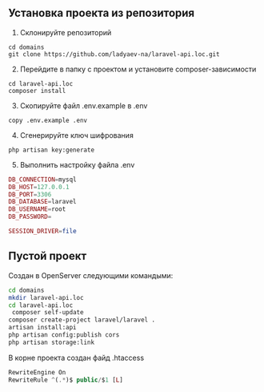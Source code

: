 ## Установка проекта из репозитория
1. Склонируйте репозиторий
```shell
cd domains
git clone https://github.com/ladyaev-na/laravel-api.loc.git
```
2. Перейдите в папку с проектом и установите composer-зависимости
```shell
cd laravel-api.loc
composer install
```
3. Скопируйте файл .env.example в .env
```shell
copy .env.example .env
```
4. Сгенерируйте ключ шифрования
```shell
php artisan key:generate
```
5. Выполнить настройку файла .env
```php
DB_CONNECTION=mysql
DB_HOST=127.0.0.1
DB_PORT=3306
DB_DATABASE=laravel
DB_USERNAME=root
DB_PASSWORD=

SESSION_DRIVER=file
```

## Пустой проект 
Создан в OpenServer следующими командыми:

```sh
cd domains
mkdir laravel-api.loc
cd laravel-api.loc
 composer self-update
composer create-project laravel/laravel .
artisan install:api
php artisan config:publish cors
php artisan storage:link
```
В корне проекта создан файд .htaccess
```php
RewriteEngine On
RewriteRule ^(.*)$ public/$1 [L]
```
